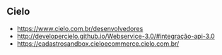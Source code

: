 ## Cielo
- https://www.cielo.com.br/desenvolvedores
- http://developercielo.github.io/Webservice-3.0/#integração-api-3.0
- https://cadastrosandbox.cieloecommerce.cielo.com.br/
